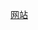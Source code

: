 [网站](https://mbd.baidu.com/newspage/data/landingsuper?context=%7B"nid"%3A"news_9741597413552284458"%7D&n_type=0&p_from=1)